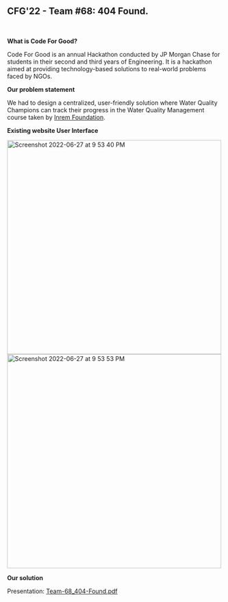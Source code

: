 ## CFG'22 - Team #68: 404 Found.
<br>

**What is Code For Good?**

Code For Good is an annual Hackathon conducted by JP Morgan Chase for students in their second and third years of Engineering. It is a hackathon aimed at providing technology-based solutions to real-world problems faced by NGOs.

**Our problem statement**

We had to design a centralized, user-friendly solution where Water Quality Champions can track their progress in the Water Quality Management course taken by [Inrem Foundation](http://inremfoundation.org/).

**Existing website User Interface**

<img width="500" alt="Screenshot 2022-06-27 at 9 53 40 PM" src="https://user-images.githubusercontent.com/100866375/175989227-61d20824-1341-4dbc-9bec-8f241b60de6d.png">    <img width="500" alt="Screenshot 2022-06-27 at 9 53 53 PM" src="https://user-images.githubusercontent.com/100866375/175989254-1cc34528-08ea-42ac-8126-8566d7b6e2b0.png">

**Our solution**


Presentation: [Team-68_404-Found.pdf](https://github.com/purvigujar/CodeForGood-22/files/8993993/Team-68_404-Found.pdf)
